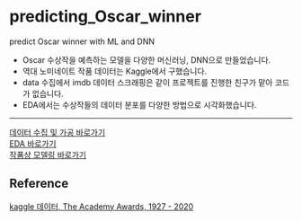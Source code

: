 # predicting_Oscar_winner
predict Oscar winner with ML and DNN

* Oscar 수상작을 예측하는 모델을 다양한 머신러닝, DNN으로 만들었습니다. 
* 역대 노미네이트 작품 데이터는 Kaggle에서 구했습니다.
* data 수집에서 imdb 데이터 스크래핑은 같이 프로젝트를 진행한 친구가 맡아 코드가 없습니다. 
* EDA에서는 수상작들의 데이터 분포를 다양한 방법으로 시각화했습니다. 

* * *

[데이터 수집 및 가공 바로가기](https://github.com/kse0202/predicting_Oscar_winner/blob/master/oscar_data.ipynb)  
[EDA 바로가기](https://github.com/kse0202/predicting_Oscar_winner/blob/master/oscar_EDA.ipynb)  
[작품상 모델링 바로가기](https://github.com/kse0202/predicting_Oscar_winner/blob/master/oscar_model_best.ipynb)  



## Reference 
[kaggle 데이터, The Academy Awards, 1927 - 2020](https://www.kaggle.com/unanimad/the-oscar-award)
